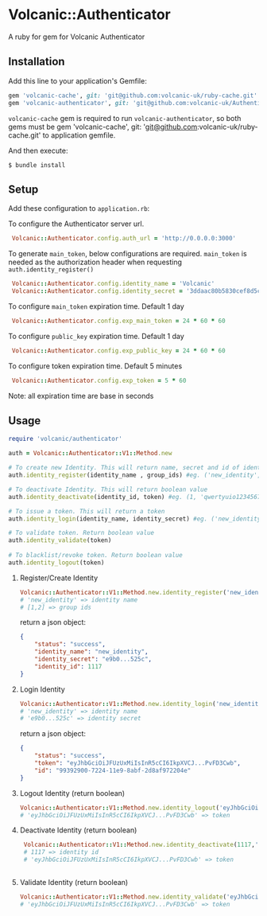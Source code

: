 # Volcanic::Authenticator

A ruby for gem for Volcanic Authenticator

## Installation

Add this line to your application's Gemfile:


```ruby
gem 'volcanic-cache', git: 'git@github.com:volcanic-uk/ruby-cache.git'
gem 'volcanic-authenticator', git: 'git@github.com:volcanic-uk/Authenticator-ruby-gem.git'
```
`volcanic-cache` gem is required to run `volcanic-authenticator`, so both gems must be gem 'volcanic-cache', git: 'git@github.com:volcanic-uk/ruby-cache.git'
 to application gemfile. 

And then execute:

    $ bundle install
    
## Setup

Add these configuration to `application.rb`:

To configure the Authenticator server url.
```ruby
 Volcanic::Authenticator.config.auth_url = 'http://0.0.0.0:3000' 
```
To generate `main_token`, below configurations are required. `main_token` is needed as the authorization header when requesting `auth.identity_register()`
```ruby
 Volcanic::Authenticator.config.identity_name = 'Volcanic'
 Volcanic::Authenticator.config.identity_secret = '3ddaac80b5830cef8d5ca39d958954b3f4afbba2' 
```

To configure `main_token` expiration time. Default 1 day
```ruby
 Volcanic::Authenticator.config.exp_main_token = 24 * 60 * 60 
```

To configure `public_key` expiration time. Default 1 day
```ruby
 Volcanic::Authenticator.config.exp_public_key = 24 * 60 * 60
```

To configure token expiration time. Default 5 minutes
```ruby
 Volcanic::Authenticator.config.exp_token = 5 * 60
```

Note: all expiration time are base in seconds

## Usage

```ruby
require 'volcanic/authenticator'

auth = Volcanic::Authenticator::V1::Method.new

# To create new Identity. This will return name, secret and id of identity.
auth.identity_register(identity_name , group_ids) #eg. ('new_identity', [1,2])

# To deactivate Identity. This will return boolean value
auth.identity_deactivate(identity_id, token) #eg. (1, 'qwertyuio1234567890.Bioasdknji029837y4rb')

# To issue a token. This will return a token
auth.identity_login(identity_name, identity_secret) #eg. ('new_identity', 'qwertyuio1234567890')

# To validate token. Return boolean value
auth.identity_validate(token) 
 
# To blacklist/revoke token. Return boolean value
auth.identity_logout(token)

```

1. Register/Create Identity
    ```ruby
    Volcanic::Authenticator::V1::Method.new.identity_register('new_identity', [1,2])
    # 'new_identity' => identity name
    # [1,2] => group ids 
 
    ```
    return a json object:
    ```json
    {
        "status": "success",
        "identity_name": "new_identity",
        "identity_secret": "e9b0...525c",
        "identity_id": 1117
    }
    ```
2. Login Identity
    ```ruby
    Volcanic::Authenticator::V1::Method.new.identity_login('new_identity', 'e9b0...525c')
    # 'new_identity' => identity name
    # 'e9b0...525c' => identity secret
    ```
    return a json object:
    ```json
    {
        "status": "success",
        "token": "eyJhbGciOiJFUzUxMiIsInR5cCI6IkpXVCJ...PvFD3Cwb",
        "id": "99392900-7224-11e9-8abf-2d8af972204e"
    }
    ```
3. Logout Identity (return boolean)
    ```ruby
    Volcanic::Authenticator::V1::Method.new.identity_logout('eyJhbGciOiJFUzUxMiIsInR5cCI6IkpXVCJ...PvFD3Cwb')
    # 'eyJhbGciOiJFUzUxMiIsInR5cCI6IkpXVCJ...PvFD3Cwb' => token
    ```    
4. Deactivate Identity (return boolean)
   ```ruby
    Volcanic::Authenticator::V1::Method.new.identity_deactivate(1117,'eyJhbGciOiJFUzUxMiIsInR5cCI6IkpXVCJ...PvFD3Cwb')
    # 1117 => identity id
    # 'eyJhbGciOiJFUzUxMiIsInR5cCI6IkpXVCJ...PvFD3Cwb' => token
 
    ```    
5. Validate Identity (return boolean)
    ```ruby
    Volcanic::Authenticator::V1::Method.new.identity_validate('eyJhbGciOiJFUzUxMiIsInR5cCI6IkpXVCJ...PvFD3Cwb')
    # 'eyJhbGciOiJFUzUxMiIsInR5cCI6IkpXVCJ...PvFD3Cwb' => token
    ```

